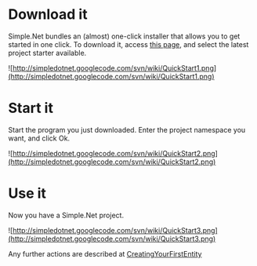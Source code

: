 # Download it #

Simple.Net bundles an (almost) one-click installer that allows you to get started in one click. To download it, access [this page](http://code.google.com/p/simpledotnet/downloads/list), and select the latest project starter available.

![http://simpledotnet.googlecode.com/svn/wiki/QuickStart1.png](http://simpledotnet.googlecode.com/svn/wiki/QuickStart1.png)

# Start it #

Start the program you just downloaded. Enter the project namespace you want, and click Ok.

![http://simpledotnet.googlecode.com/svn/wiki/QuickStart2.png](http://simpledotnet.googlecode.com/svn/wiki/QuickStart2.png)

# Use it #

Now you have a Simple.Net project.

![http://simpledotnet.googlecode.com/svn/wiki/QuickStart3.png](http://simpledotnet.googlecode.com/svn/wiki/QuickStart3.png)

Any further actions are described at [CreatingYourFirstEntity](CreatingYourFirstEntity.md)